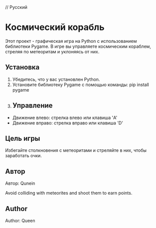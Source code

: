 // Русский
# Космический корабль

Этот проект - графическая игра на Python с использованием библиотеки Pygame. В игре вы управляете космическим кораблем, стреляя по метеоритам и уклоняясь от них.

## Установка

1. Убедитесь, что у вас установлен Python.
2. Установите библиотеку Pygame с помощью команды: pip install pygame
3. ## Управление

- Движение влево: стрелка влево или клавиша 'A'
- Движение вправо: стрелка вправо или клавиша 'D'

## Цель игры

Избегайте столкновения с метеоритами и стреляйте в них, чтобы заработать очки.

## Автор

Автор: Qunein


Avoid colliding with meteorites and shoot them to earn points.

## Author

Author: Queen
